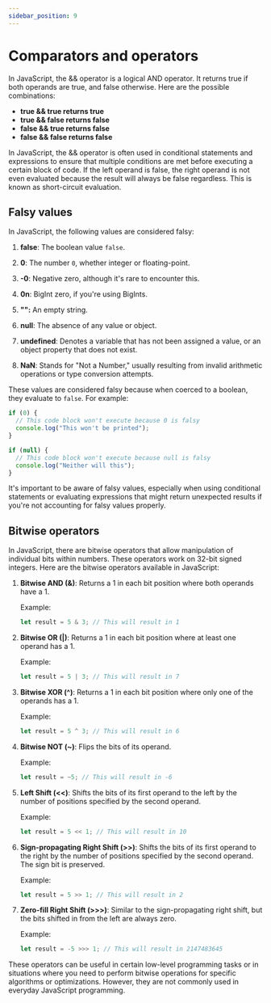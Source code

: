 ```yaml
---
sidebar_position: 9
---
```


# Comparators and operators

In JavaScript, the && operator is a logical AND operator. It returns true if both operands are true, and false otherwise. Here are the possible combinations:

- **true && true returns true**
- **true && false returns false**
- **false && true returns false**
- **false && false returns false**

In JavaScript, the && operator is often used in conditional statements and expressions to ensure that multiple conditions are met before executing a certain block of code. If the left operand is false, the right operand is not even evaluated because the result will always be false regardless. This is known as short-circuit evaluation.

## Falsy values

In JavaScript, the following values are considered falsy:

1. **false**: The boolean value `false`.

2. **0**: The number `0`, whether integer or floating-point.

3. **-0**: Negative zero, although it's rare to encounter this.

4. **0n**: BigInt zero, if you're using BigInts.

5. **"":** An empty string.

6. **null**: The absence of any value or object.

7. **undefined**: Denotes a variable that has not been assigned a value, or an object property that does not exist.

8. **NaN**: Stands for "Not a Number," usually resulting from invalid arithmetic operations or type conversion attempts.

These values are considered falsy because when coerced to a boolean, they evaluate to `false`. For example:

```javascript
if (0) {
  // This code block won't execute because 0 is falsy
  console.log("This won't be printed");
}

if (null) {
  // This code block won't execute because null is falsy
  console.log("Neither will this");
}
```

It's important to be aware of falsy values, especially when using conditional statements or evaluating expressions that might return unexpected results if you're not accounting for falsy values properly.

## Bitwise operators

In JavaScript, there are bitwise operators that allow manipulation of individual bits within numbers. These operators work on 32-bit signed integers. Here are the bitwise operators available in JavaScript:

1. **Bitwise AND (&)**: Returns a 1 in each bit position where both operands have a 1.

   Example:

   ```javascript
   let result = 5 & 3; // This will result in 1
   ```

2. **Bitwise OR (|)**: Returns a 1 in each bit position where at least one operand has a 1.

   Example:

   ```javascript
   let result = 5 | 3; // This will result in 7
   ```

3. **Bitwise XOR (^)**: Returns a 1 in each bit position where only one of the operands has a 1.

   Example:

   ```javascript
   let result = 5 ^ 3; // This will result in 6
   ```

4. **Bitwise NOT (~)**: Flips the bits of its operand.

   Example:

   ```javascript
   let result = ~5; // This will result in -6
   ```

5. **Left Shift (<<)**: Shifts the bits of its first operand to the left by the number of positions specified by the second operand.

   Example:

   ```javascript
   let result = 5 << 1; // This will result in 10
   ```

6. **Sign-propagating Right Shift (>>)**: Shifts the bits of its first operand to the right by the number of positions specified by the second operand. The sign bit is preserved.

   Example:

   ```javascript
   let result = 5 >> 1; // This will result in 2
   ```

7. **Zero-fill Right Shift (>>>)**: Similar to the sign-propagating right shift, but the bits shifted in from the left are always zero.

   Example:

   ```javascript
   let result = -5 >>> 1; // This will result in 2147483645
   ```

These operators can be useful in certain low-level programming tasks or in situations where you need to perform bitwise operations for specific algorithms or optimizations. However, they are not commonly used in everyday JavaScript programming.
